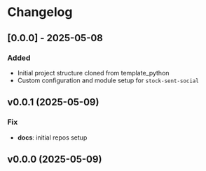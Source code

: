 # Changelog

## [0.0.0] - 2025-05-08

### Added

- Initial project structure cloned from template_python
- Custom configuration and module setup for `stock-sent-social`

## v0.0.1 (2025-05-09)

### Fix

- **docs**: initial repos setup

## v0.0.0 (2025-05-09)
